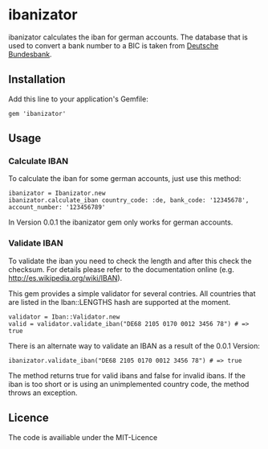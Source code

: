 # ibanizator

ibanizator calculates the iban for german accounts. The database that is used to convert a bank number to a
BIC is taken from [Deutsche Bundesbank](http://www.bundesbank.de/Redaktion/EN/Standardartikel/Tasks/Payment_systems/bank_sort_codes_download.html).

## Installation

Add this line to your application's Gemfile:

    gem 'ibanizator'

## Usage

### Calculate IBAN

To calculate the iban for some german accounts, just use this method:

    ibanizator = Ibanizator.new
    ibanizator.calculate_iban country_code: :de, bank_code: '12345678', account_number: '123456789'

In Version 0.0.1 the ibanizator gem only works for german accounts.

### Validate IBAN

To validate the iban you need to check the length and after this check the checksum. For details please refer to
the documentation online (e.g. http://es.wikipedia.org/wiki/IBAN).

This gem provides a simple validator for several contries. All countries that are listed in the Iban::LENGTHS hash are supported at the moment.

    validator = Iban::Validator.new
    valid = validator.validate_iban("DE68 2105 0170 0012 3456 78") # => true

There is an alternate way to validate an IBAN as a result of the 0.0.1 Version:

    ibanizator.validate_iban("DE68 2105 0170 0012 3456 78") # => true

The method returns true for valid ibans and false for invalid ibans. If the iban is too short or is using an unimplemented country code, the method throws an exception.

## Licence

The code is availiable under the MIT-Licence
